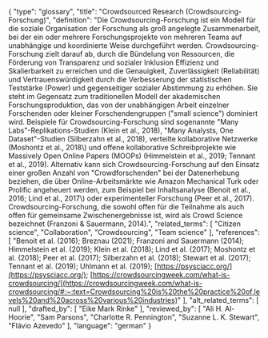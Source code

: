 {
    "type": "glossary",
    "title": "Crowdsourced Research (Crowdsourcing-Forschung)",
    "definition": "Die Crowdsourcing-Forschung ist ein Modell für die soziale Organisation der Forschung als groß angelegte Zusammenarbeit, bei der ein oder mehrere Forschungsprojekte von mehreren Teams auf unabhängige und koordinierte Weise durchgeführt werden. Crowdsourcing-Forschung zielt darauf ab, durch die Bündelung von Ressourcen, die Förderung von Transparenz und sozialer Inklusion Effizienz und Skalierbarkeit zu erreichen und die Genauigkeit, Zuverlässigkeit (Reliabilität) und Vertrauenswürdigkeit durch die Verbesserung der statistischen Teststärke (Power) und gegenseitiger sozialer Abstimmung zu erhöhen. Sie steht im Gegensatz zum traditionellen Modell der akademischen Forschungsproduktion, das von der unabhängigen Arbeit einzelner Forschenden oder kleiner Forschendengruppen (\"small science\") dominiert wird. Beispiele für Crowdsourcing-Forschung sind sogenannte \"Many Labs\"-Replikations-Studien (Klein et al., 2018), \"Many Analysts, One Dataset\"-Studien (Silberzahn et al., 2018), verteilte kollaborative Netzwerke (Moshontz et al., 2018\\) und offene kollaborative Schreibprojekte wie Massively Open Online Papers (MOOPs) (Himmelstein et al., 2019; Tennant et al., 2019). Alternativ kann sich Crowdsourcing-Forschung auf den Einsatz einer großen Anzahl von \"Crowdforschenden\" bei der Datenerhebung beziehen, die über Online-Arbeitsmärkte wie Amazon Mechanical Turk oder Prolific angeheuert werden, zum Beispiel bei Inhaltsanalyse (Benoit et al., 2016; Lind et al., 2017\\) oder experimenteller Forschung (Peer et al., 2017). Crowdsourcing-Forschung, die sowohl offen für die Teilnahme als auch offen für gemeinsame Zwischenergebnisse ist, wird als Crowd Science bezeichnet (Franzoni & Sauermann, 2014).",
    "related_terms": [
        "Citizen science",
        "Collaboration",
        "Crowdsourcing",
        "Team science"
    ],
    "references": [
        "Benoit et al. (2016); Breznau (2021); Franzoni and Sauermann (2014); Himmelstein et al. (2019); Klein et al. (2018); Lind et al. (2017); Moshontz et al. (2018); Peer et al. (2017); Silberzahn et al. (2018); Stewart et al. (2017); Tennant et al. (2019); Uhlmann et al. (2019); [https://psysciacc.org/](https://psysciacc.org/); [https://crowdsourcingweek.com/what-is-crowdsourcing/](https://crowdsourcingweek.com/what-is-crowdsourcing/#:~:text=Crowdsourcing%20is%20the%20practice%20of,levels%20and%20across%20various%20industries)"
    ],
    "alt_related_terms": [
        null
    ],
    "drafted_by": [
        "Eike Mark Rinke"
    ],
    "reviewed_by": [
        "Ali H. Al-Hoorie",
        "Sam Parsons",
        "Charlotte R. Pennington",
        "Suzanne L. K. Stewart",
        "Flávio Azevedo"
    ],
    "language": "german"
}